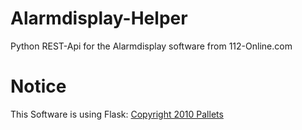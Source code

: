 # Alarmdisplay-Helper

Python REST-Api for the Alarmdisplay software from 112-Online.com

# Notice

This Software is using Flask: [Copyright 2010 Pallets](https://flask.palletsprojects.com/)
